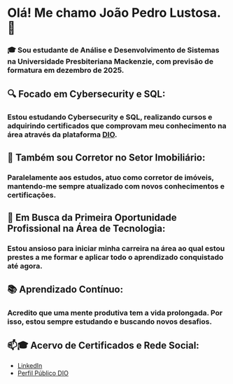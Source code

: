 # Olá! Me chamo João Pedro Lustosa. 👋
### 🎓 Sou estudante de Análise e Desenvolvimento de Sistemas na Universidade Presbiteriana Mackenzie, com previsão de formatura em dezembro de 2025.

## 🔍 Focado em Cybersecurity e SQL:
  ### Estou estudando Cybersecurity e SQL, realizando cursos e adquirindo certificados que comprovam meu conhecimento na área através da plataforma **[DIO](https://www.dio.me)**.

## 💼 Também sou Corretor no Setor Imobiliário: 
  ### Paralelamente aos estudos, atuo como corretor de imóveis, mantendo-me sempre atualizado com novos conhecimentos e certificações.

## 🚀 Em Busca da Primeira Oportunidade Profissional na Área de Tecnologia: 
  ### Estou ansioso para iniciar minha carreira na área ao qual estou prestes a me formar e aplicar todo o aprendizado conquistado até agora.

## 📚 Aprendizado Contínuo: 
  ### Acredito que uma mente produtiva tem a vida prolongada. Por isso, estou sempre estudando e buscando novos desafios.

## 📫🎓 Acervo de Certificados e Rede Social:
  - [LinkedIn](https://www.linkedin.com/in/adslustosa)
  - [Perfil Público DIO](https://www.dio.me/users/asdlustosa)
